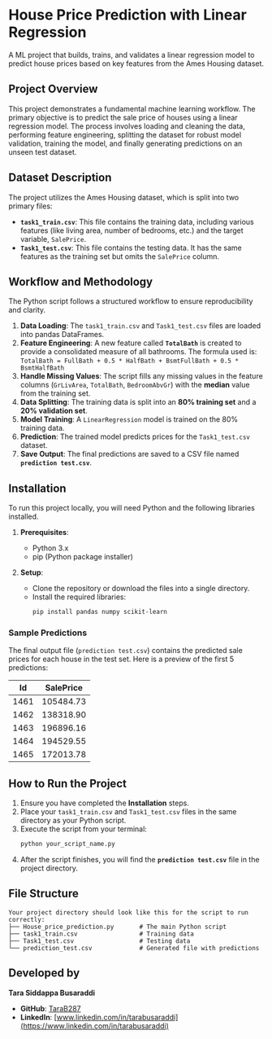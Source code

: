 # House Price Prediction with Linear Regression

A ML project that builds, trains, and validates a linear regression model to predict house prices based on key features from the Ames Housing dataset.

## Project Overview

This project demonstrates a fundamental machine learning workflow. The primary objective is to predict the sale price of houses using a linear regression model. The process involves loading and cleaning the data, performing feature engineering, splitting the dataset for robust model validation, training the model, and finally generating predictions on an unseen test dataset.

## Dataset Description

The project utilizes the Ames Housing dataset, which is split into two primary files:

* **`task1_train.csv`**: This file contains the training data, including various features (like living area, number of bedrooms, etc.) and the target variable, `SalePrice`.
* **`Task1_test.csv`**: This file contains the testing data. It has the same features as the training set but omits the `SalePrice` column.

## Workflow and Methodology

The Python script follows a structured workflow to ensure reproducibility and clarity.

1.  **Data Loading**: The `task1_train.csv` and `Task1_test.csv` files are loaded into pandas DataFrames.
2.  **Feature Engineering**: A new feature called **`TotalBath`** is created to provide a consolidated measure of all bathrooms. The formula used is:
    `TotalBath = FullBath + 0.5 * HalfBath + BsmtFullBath + 0.5 * BsmtHalfBath`
3.  **Handle Missing Values**: The script fills any missing values in the feature columns (`GrLivArea`, `TotalBath`, `BedroomAbvGr`) with the **median** value from the training set.
4.  **Data Splitting**: The training data is split into an **80% training set** and a **20% validation set**.
5.  **Model Training**: A `LinearRegression` model is trained on the 80% training data.
6.  **Prediction**: The trained model predicts prices for the `Task1_test.csv` dataset.
7.  **Save Output**: The final predictions are saved to a CSV file named **`prediction test.csv`**.

## Installation

To run this project locally, you will need Python and the following libraries installed.

1.  **Prerequisites**:
    * Python 3.x
    * pip (Python package installer)

2.  **Setup**:
    * Clone the repository or download the files into a single directory.
    * Install the required libraries:
        ```sh
        pip install pandas numpy scikit-learn
        ```

### Sample Predictions

The final output file (`prediction test.csv`) contains the predicted sale prices for each house in the test set. Here is a preview of the first 5 predictions:

| Id   | SalePrice     |
|------|---------------|
| 1461 | 105484.73    |
| 1462 | 138318.90    |
| 1463 | 196896.16    |
| 1464 | 194529.55    |
| 1465 | 172013.78    |


## How to Run the Project

1.  Ensure you have completed the **Installation** steps.
2.  Place your `task1_train.csv` and `Task1_test.csv` files in the same directory as your Python script.
3.  Execute the script from your terminal:
    ```sh
    python your_script_name.py
    ```
4.  After the script finishes, you will find the **`prediction test.csv`** file in the project directory.


## File Structure
```
Your project directory should look like this for the script to run correctly:
├── House_price_prediction.py       # The main Python script
├── task1_train.csv                 # Training data
├── Task1_test.csv                  # Testing data
└── prediction_test.csv             # Generated file with predictions
```

## Developed by

**Tara Siddappa Busaraddi**

* **GitHub**: [TaraB287](https://github.com/TaraB287)
* **LinkedIn**: [www.linkedin.com/in/tarabusaraddi](https://www.linkedin.com/in/tarabusaraddi)

